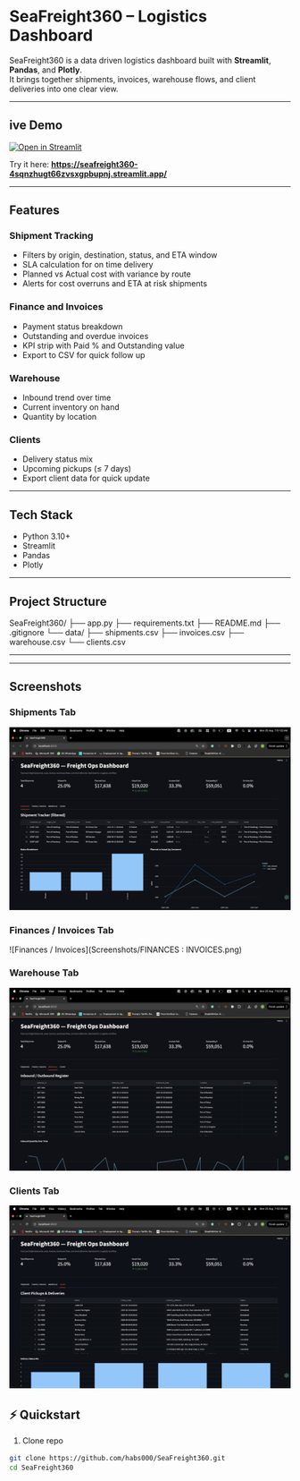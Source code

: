 # SeaFreight360 – Logistics Dashboard

SeaFreight360 is a data driven logistics dashboard built with **Streamlit**, **Pandas**, and **Plotly**.  
It brings together shipments, invoices, warehouse flows, and client deliveries into one clear view.  

---

## ive Demo

[![Open in Streamlit](https://static.streamlit.io/badges/streamlit_badge_black_white.svg)](https://YOUR-APP-URL.streamlit.app)  

Try it here: **https://seafreight360-4sqnzhugt66zvsxgpbupnj.streamlit.app/**

---

## Features

### Shipment Tracking
- Filters by origin, destination, status, and ETA window  
- SLA calculation for on time delivery  
- Planned vs Actual cost with variance by route  
- Alerts for cost overruns and ETA at risk shipments  

### Finance and Invoices
- Payment status breakdown  
- Outstanding and overdue invoices  
- KPI strip with Paid % and Outstanding value  
- Export to CSV for quick follow up  

### Warehouse
- Inbound trend over time  
- Current inventory on hand  
- Quantity by location  

### Clients
- Delivery status mix  
- Upcoming pickups (≤ 7 days)  
- Export client data for quick update  

---

## Tech Stack

- Python 3.10+  
- Streamlit  
- Pandas  
- Plotly  

---

## Project Structure

SeaFreight360/
├── app.py
├── requirements.txt
├── README.md
├── .gitignore
└── data/
├── shipments.csv
├── invoices.csv
├── warehouse.csv
└── clients.csv

---

---

## Screenshots

### Shipments Tab  
![Shipments](Screenshots/SHIPMENTS.png)

### Finances / Invoices Tab  
![Finances / Invoices](Screenshots/FINANCES : INVOICES.png)

### Warehouse Tab  
![Warehouse](screenshots/WAREHOUSE.png)

### Clients Tab
![Clients](Screenshots/CLIENTS.png)
## ⚡ Quickstart

1. Clone repo  
```bash
git clone https://github.com/habs000/SeaFreight360.git
cd SeaFreight360


